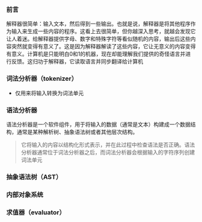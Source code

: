 ### 前言
解释器很简单：输入文本，然后得到一些输出。也就是说，解释器是将其他程序作为输入来生成一些内容的程序。这看上去很简单，但你越深入思考，就越会发现它让人着迷。给解释器提供字母、数字和特殊字符等看似随机的内容，输出后这些内容突然就变得有意义了。这是因为解释器解读了这些内容，它让无意义的内容变得有意义。计算机是只能明白0和1的机器，现在却能理解我们提供的奇怪语言并进行反馈。这归功于解释器，它读取语言并同步翻译给计算机

### 词法分析器（tokenizer）
* 仅用来将输入转换为词法单元

### 语法分析器
语法分析器是一个软件组件，用于将输入的数据（通常是文本）构建成一个数据结构，通常是某种解析树、抽象语法树或者其他层次结构。
> 它将输入的内容以结构化形式表示，并在此过程中检查语法是否正确。语法分析器通常位于词法分析器之后，而词法分析器会根据输入的字符序列创建词法单元

### 抽象语法树（AST）

### 内部对象系统

### 求值器（evaluator）